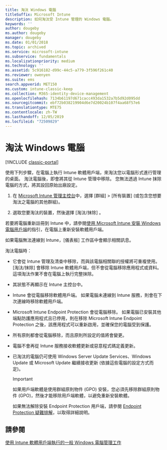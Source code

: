 ```yaml
---
title: 淘汰 Windows 電腦
titleSuffix: Microsoft Intune
description: 如何淘汰受 Intune 管理的 Windows 電腦。
keywords: ''
author: dougeby
ms.author: dougeby
manager: dougeby
ms.date: 01/01/2018
ms.topic: archived
ms.service: microsoft-intune
ms.subservice: fundamentals
ms.localizationpriority: medium
ms.technology: ''
ms.assetid: 5c916182-d99c-44c5-a779-3f596f261c40
ms.reviewer: owenyen
ms.suite: ems
search.appverid: MET150
ms.custom: intune-classic-keep
ms.collection: M365-identity-device-management
ms.openlocfilehash: 7134b61197d671cacc493da1532a7b5d92d095dd
ms.sourcegitcommit: ebf72b038219904d6e7d20024b107f4aa68f57e6
ms.translationtype: MTE75
ms.contentlocale: zh-TW
ms.lasthandoff: 12/05/2019
ms.locfileid: "72509829"
---
```

# <a name="retire-a-windows-pc"></a>淘汰 Windows 電腦

[!INCLUDE [classic-portal](../includes/classic-portal.md)]

使用下列步驟，在電腦上執行 Intune 軟體用戶端，來淘汰您以電腦形式進行管理的桌面。 淘汰電腦後，即會將其從 Intune 管理中移除。 您無法透過 Intune 抹除電腦的方式，將其設回原始出廠設定。

1. 在 [Microsoft Intune 管理主控台](https://manage.microsoft.com/)中，選擇 [群組]  &gt; [所有裝置]  \(或包含您想要淘汰之電腦的其他群組)。

2. 選取您要淘汰的裝置，然後選擇 [淘汰/抹除]  。

若要將電腦重新註冊到 Intune 中，請參閱[使用 Microsoft Intune 安裝 Windows 電腦用戶端](../install-the-windows-pc-client-with-microsoft-intune.md)的指引，在電腦上重新安裝軟體用戶端。

如果電腦無法連線到 Intune，[儀表板]  工作區中會顯示相關訊息。

淘汰電腦時：

- 它會從 Intune 管理及清查中移除，而與該電腦相關聯的授權將可重複使用。 [淘汰/抹除] 會移除 Intune 軟體用戶端，但不會從電腦移除應用程式或資料。 這項淘汰作業不會在電腦上執行完整抹除。

- 其狀態不再顯示在 Intune 主控台中。

- Intune 會從電腦移除軟體用戶端。 如果電腦未連線到 Intune 服務，則會在下次連線時移除軟體用戶端。

- Microsoft Intune Endpoint Protection 會從電腦移除。 如果電腦已安裝其他端點防護應用程式且已停用，則在移除 Microsoft Intune Endpoint Protection 之後，該應用程式可以重新啟用，並確保您的電腦受到保護。

- 所有原則都會從電腦移除，而且原則所設定的值將會變更。

- 電腦不會再從 Intune 服務接收軟體更新或惡意程式碼定義更新。

- 已淘汰的電腦仍可使用 Windows Server Update Services、Windows Update 或 Microsoft Update 繼續接收更新 (依據這些電腦的設定方式而定)。

    > [!IMPORTANT]
    > 如果用戶端軟體是使用群組原則物件 (GPO) 安裝，您必須先移除群組原則物件 (GPO)，然後才能移除用戶端軟體，以避免重新安裝軟體。

    如果無法解除安裝 Endpoint Protection 用戶端，請參閱 [Endpoint Protection 疑難排解](/intune/troubleshoot-endpoint-protection-in-microsoft-intune)，以取得詳細說明。

## <a name="see-also"></a>請參閱

[使用 Intune 軟體用戶端執行的一般 Windows 電腦管理工作](common-windows-pc-management-tasks-with-the-microsoft-intune-computer-client.md)
